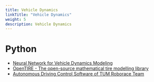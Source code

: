 ```yaml
---
title: Vehicle Dynamics
linkTitle: "Vehicle Dynamics"
weight: 5
description: Vehicle Dynamics
---
```


# Python

* [Neural Network for Vehicle Dynamics Modeling](https://github.com/TUMFTM/NeuralNetwork_for_VehicleDynamicsModeling)
* [OpenTIRE - The open-source mathematical tire modelling library](https://github.com/OpenTire/OpenTirePython)
* [Autonomous Driving Control Software of TUM Roborace Team](https://github.com/TUMFTM/mod_vehicle_dynamics_control)